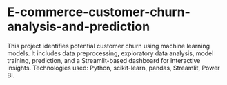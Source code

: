 # E-commerce-customer-churn-analysis-and-prediction
This project identifies potential customer churn using machine learning models. It includes data preprocessing, exploratory data analysis, model training, prediction, and a Streamlit-based dashboard for interactive insights. Technologies used: Python, scikit-learn, pandas, Streamlit, Power BI.
